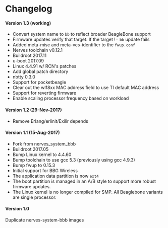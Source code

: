 # Changelog

#### Version 1.3 (working)
* Convert system name to `bb` to reflect broader BeagleBone support
* Firmware updates verify that target. If the target != `bb` update fails
* Added meta-misc and meta-vcs-identifier to the `fwup.conf`
* Nerves toolchain v0.12.1
* Buildroot 2017.11
* u-boot 2017.09
* Linux 4.4.91 w/ RCN's patches
* Add global patch directory
* nbtty 0.3.0
* Support for pocketbeagle
* Clear out the wl18xx MAC address field to use TI default MAC address
* Support for reverting firmware
* Enable scaling processor frequency based on workload

#### Version 1.2 (29-Nov-2017)
- Remove Erlang/erlinit/Exilir depends

#### Version 1.1 (15-Aug-2017)
- Fork from nerves_system_bbb
- Buildroot 2017.05
- Bump Linux kernel to 4.4.60
- Bump toolchain to use gcc 5.3 (previously using gcc 4.9.3)
- Bump fwup to 0.15.3
- Initial support for BBG Wireless
- The application data partition is now `ext4`
- The boot partition is managed in an A/B style to support more robust firmware updates.
- The Linux kernel is no longer compiled for SMP. All Beaglebone variants are single processor.

#### Version 1.0
Duplicate nerves-system-bbb images

